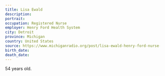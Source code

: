 ```yaml
---
title: Lisa Ewald
description: 
portrait: 
occupation: Registered Nurse
employer: Henry Ford Health System
city: Detroit
province: Michigan
country: United States
source: https://www.michiganradio.org/post/lisa-ewald-henry-ford-nurse-dies-after-testing-positive-covid-19
birth_date: 
death_date: 
---
```


54 years old.
